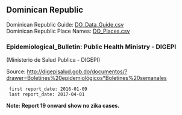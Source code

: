 ﻿## Dominican Republic  
  
Dominican Republic Guide: [DO_Data_Guide.csv](DO_Data_Guide.csv)  
Dominican Republic Place Names: [DO_Places.csv](DO_Places.csv)  
  
### Epidemiological_Bulletin: Public Health Ministry - DIGEPI  
(Ministerio de Salud Publica - DIGEPI)

Source: <http://digepisalud.gob.do/documentos/?drawer=Boletines%20epidemiológicos*Boletines%20semanales>  

     first report_date: 2016-01-09
     last report_date: 2017-04-01  
  
**Note: Report 19 onward show no zika cases.**
